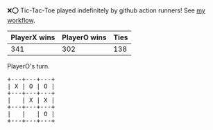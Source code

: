 :x::o: Tic-Tac-Toe played indefinitely by github action runners! See [my workflow](.github/workflows/play.yaml).

|PlayerX wins|PlayerO wins|Ties|
|-|-|-|
|341|302|138|

PlayerO's turn.

<pre>
+---+---+---+
| X | O | O |
+---+---+---+
|   | X | X |
+---+---+---+
|   |   | O |
+---+---+---+
</pre>
